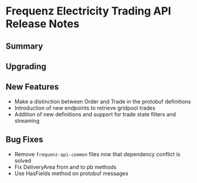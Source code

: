 # Frequenz Electricity Trading API Release Notes

## Summary

<!-- Here goes a general summary of what this release is about -->

## Upgrading

<!-- Here goes notes on how to upgrade from previous versions, including deprecations and what they should be replaced with -->

## New Features

* Make a distinction between Order and Trade in the protobuf definitions
* Introduction of new endpoints to retrieve gridpool trades
* Addition of new definitions and support for trade state filters and streaming

## Bug Fixes

* Remove `frequenz-api-common` files now that dependency conflict is solved
* Fix DeliveryArea from and to pb methods
* Use HasFields method on protobuf messages
